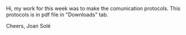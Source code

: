 Hi, my work for this week was to make the comunication protocols.
This protocols is in pdf file in "Downloads" tab.

Cheers,
Joan Solé